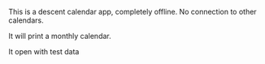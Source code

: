 This is a descent calendar app, completely offline.  No connection to other calendars. 

It will print a monthly calendar.

It open with test data
